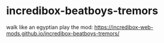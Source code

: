 # incredibox-beatboys-tremors
walk like an egyptian
play the mod: https://incredibox-web-mods.github.io/incredibox-beatboys-tremors/